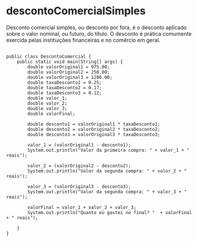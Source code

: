 # descontoComercialSimples
Desconto comercial simples, ou desconto por fora, é o desconto aplicado sobre o valor nominal, ou futuro, do título. O desconto é prática comumente exercida pelas instituições financeiras e no comércio em geral.

##

```
public class DescontoComercial {
    public static void main(String[] args) {
        double valorOriginal1 = 975.00;
        double valorOriginal2 = 250.00;
        double valorOriginal3 = 1200.00;
        double taxaDesconto1 = 0.25; 
        double taxaDesconto2 = 0.17;
        double taxaDesconto3 = 0.12;
        double valor_1;
        double valor_2;
        double valor_3;
        double valorFinal;

        double desconto1 = valorOriginal1 * taxaDesconto1;
        double desconto2 = valorOriginal2 * taxaDesconto2;
        double desconto3 = valorOriginal3 * taxaDesconto3;

        valor_1 = (valorOriginal1 - desconto1);      
        System.out.println("Valor da primeira compra: " + valor_1 + " reais");

        valor_2 = (valorOriginal2 - desconto2);
        System.out.println("Valor da segunda compra: " + valor_2 + " reais");

        valor_3 = (valorOriginal3 - desconto3);
        System.out.println("Valor da segunda compra: " + valor_3 + " reais");

        valorFinal = valor_1 + valor_2 + valor_3;
        System.out.println("Quanto eu gastei no final? "  + valorFinal + " reais");

    }
}
